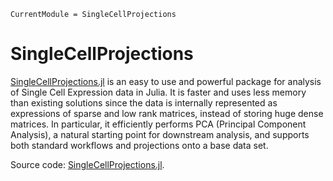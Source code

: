 ```@meta
CurrentModule = SingleCellProjections
```

# SingleCellProjections

[SingleCellProjections.jl](https://github.com/rasmushenningsson/SingleCellProjections.jl) is an easy to use and powerful package for analysis of Single Cell Expression data in Julia.
It is faster and uses less memory than existing solutions since the data is internally represented as expressions of sparse and low rank matrices, instead of storing huge dense matrices.
In particular, it efficiently performs PCA (Principal Component Analysis), a natural starting point for downstream analysis, and supports both standard workflows and projections onto a base data set.

Source code: [SingleCellProjections.jl](https://github.com/rasmushenningsson/SingleCellProjections.jl).

